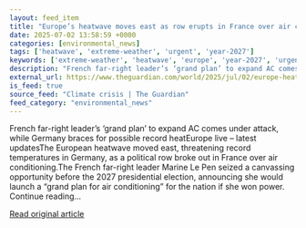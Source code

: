 ```yaml
---
layout: feed_item
title: "Europe’s heatwave moves east as row erupts in France over air conditioning"
date: 2025-07-02 13:58:59 +0000
categories: [environmental_news]
tags: ['heatwave', 'extreme-weather', 'urgent', 'year-2027']
keywords: ['extreme-weather', 'heatwave', 'europe', 'year-2027', 'urgent', 'moves']
description: "French far-right leader’s ‘grand plan’ to expand AC comes under attack, while Germany braces for possible record heatEurope live – latest updatesThe European..."
external_url: https://www.theguardian.com/world/2025/jul/02/europe-heatwave-moves-east-row-france-air-conditioning
is_feed: true
source_feed: "Climate crisis | The Guardian"
feed_category: "environmental_news"
---
```


French far-right leader’s ‘grand plan’ to expand AC comes under attack, while Germany braces for possible record heatEurope live – latest updatesThe European heatwave moved east, threatening record temperatures in Germany, as a political row broke out in France over air conditioning.The French far-right leader Marine Le Pen seized a canvassing opportunity before the 2027 presidential election, announcing she would launch a “grand plan for air conditioning” for the nation if she won power. Continue reading...

[Read original article](https://www.theguardian.com/world/2025/jul/02/europe-heatwave-moves-east-row-france-air-conditioning)
